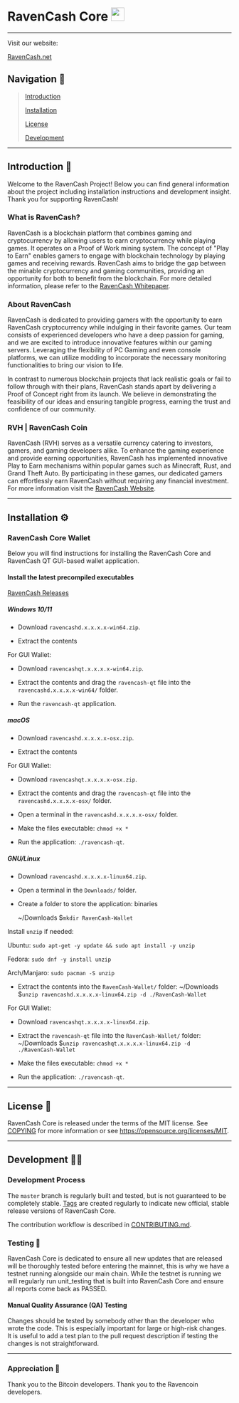 # RavenCash Core <img src="https://github.com/0x00ASTRA/imgs/blob/da8ce370006ff3cf71a45b8f3bc0c744dccb573a/crypto/RVH.png" width=30>

---

Visit our website:

[RavenCash.net](https://ravencash.net)

## Navigation 🧭

> [Introduction](#introduction-🚩)
>
> [Installation](#installation-⚙️)
>
>[License](#license-🔏)
>
>[Development](#development-👨‍💻)

---

## Introduction 🚩

Welcome to the RavenCash Project! Below you can find general information about the project including installation instructions and development insight. Thank you for supporting RavenCash!

### What is RavenCash?

RavenCash is a blockchain platform that combines gaming and cryptocurrency by allowing users to earn cryptocurrency while playing games. It operates on a Proof of Work mining system. The concept of "Play to Earn" enables gamers to engage with blockchain technology by playing games and receiving rewards. RavenCash aims to bridge the gap between the minable cryptocurrency and gaming communities, providing an opportunity for both to benefit from the blockchain. For more detailed information, please refer to the [RavenCash Whitepaper](https://www.ravencash.net/whitepaper).

### About RavenCash

RavenCash is dedicated to providing gamers with the opportunity to earn RavenCash cryptocurrency while indulging in their favorite games. Our team consists of experienced developers who have a deep passion for gaming, and we are excited to introduce innovative features within our gaming servers. Leveraging the flexibility of PC Gaming and even console platforms, we can utilize modding to incorporate the necessary monitoring functionalities to bring our vision to life.

In contrast to numerous blockchain projects that lack realistic goals or fail to follow through with their plans, RavenCash stands apart by delivering a Proof of Concept right from its launch. We believe in demonstrating the feasibility of our ideas and ensuring tangible progress, earning the trust and confidence of our community.

### RVH | RavenCash Coin

RavenCash (RVH) serves as a versatile currency catering to investors, gamers, and gaming developers alike. To enhance the gaming experience and provide earning opportunities, RavenCash has implemented innovative Play to Earn mechanisms within popular games such as Minecraft, Rust, and Grand Theft Auto. By participating in these games, our dedicated gamers can effortlessly earn RavenCash without requiring any financial investment. For more information visit the [RavenCash Website](https://ravencash.net).

---

## Installation ⚙️

### RavenCash Core Wallet

Below you will find instructions for installing the RavenCash Core and RavenCash QT GUI-based wallet application.

#### Install the latest precompiled executables

[RavenCash Releases](https://github.com/ravencash-net/releases)

##### Windows 10/11

- Download `ravencashd.x.x.x.x-win64.zip`.

- Extract the contents

For GUI Wallet:

- Download `ravencashqt.x.x.x.x-win64.zip`.

- Extract the contents and drag the `ravencash-qt` file into the `ravencashd.x.x.x.x-win64/` folder.

- Run the `ravencash-qt` application.

##### macOS

- Download `ravencashd.x.x.x.x-osx.zip`.

- Extract the contents

For GUI Wallet:

- Download `ravencashqt.x.x.x.x-osx.zip`.

- Extract the contents and drag the `ravencash-qt` file into the `ravencashd.x.x.x.x-osx/` folder.

- Open a terminal in the `ravencashd.x.x.x.x-osx/` folder.

- Make the files executable:
    `chmod +x *`

- Run the application:
    `./ravencash-qt`.

##### GNU/Linux

- Download `ravencashd.x.x.x.x-linux64.zip`.

- Open a terminal in the `Downloads/` folder.

- Create a folder to store the application: binaries

     ~/Downloads $`mkdir RavenCash-Wallet`

Install `unzip` if needed:

Ubuntu:
    `sudo apt-get -y update && sudo apt install -y unzip`

Fedora:
    `sudo dnf -y install unzip`

Arch/Manjaro:
    `sudo pacman -S unzip`

- Extract the contents into the `RavenCash-Wallet/` folder:
    ~/Downloads $`unzip ravencashd.x.x.x.x-linux64.zip -d ./RavenCash-Wallet`

For GUI Wallet:

- Download `ravencashqt.x.x.x.x-linux64.zip`.

- Extract the `ravencash-qt` file into the `RavenCash-Wallet/` folder:
    ~/Downloads $`unzip ravencashqt.x.x.x.x-linux64.zip -d ./RavenCash-Wallet`

- Make the files executable:
    `chmod +x *`

- Run the application:
    `./ravencash-qt`.

---

## License 🔏

RavenCash Core is released under the terms of the MIT license. See [COPYING](COPYING) for more
information or see https://opensource.org/licenses/MIT.

---

## Development 👨‍💻

### Development Process

The `master` branch is regularly built and tested, but is not guaranteed to be
completely stable. [Tags](https://github.com/ravencash-net/ravencash/tags) are created
regularly to indicate new official, stable release versions of RavenCash Core.

The contribution workflow is described in [CONTRIBUTING.md](CONTRIBUTING.md).

### Testing 🧪

RavenCash Core is dedicated to ensure all new updates that are released will be thoroughly tested before entering the mainnet, this is why we have a testnet running alongside our main chain. While the testnet is running we will regularly run unit_testing that is built into RavenCash Core and ensure all reports come back as PASSED.

#### Manual Quality Assurance (QA) Testing

Changes should be tested by somebody other than the developer who wrote the
code. This is especially important for large or high-risk changes. It is useful
to add a test plan to the pull request description if testing the changes is
not straightforward.

---

### Appreciation 🙏

Thank you to the Bitcoin developers.
Thank you to the Ravencoin developers.
